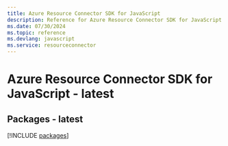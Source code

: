 ```yaml
---
title: Azure Resource Connector SDK for JavaScript
description: Reference for Azure Resource Connector SDK for JavaScript
ms.date: 07/30/2024
ms.topic: reference
ms.devlang: javascript
ms.service: resourceconnector
---
```

# Azure Resource Connector SDK for JavaScript - latest
## Packages - latest
[!INCLUDE [packages](resource-connector-index.md)]